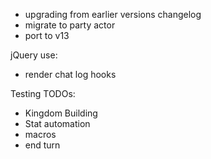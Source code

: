 * upgrading from earlier versions changelog
* migrate to party actor
* port to v13

jQuery use:
* render chat log hooks

Testing TODOs:

* Kingdom Building
* Stat automation
* macros
* end turn